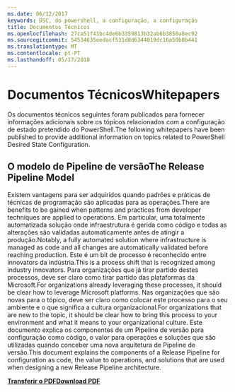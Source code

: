 ```yaml
---
ms.date: 06/12/2017
keywords: DSC, do powershell, a configuração, a configuração
title: Documentos Técnicos
ms.openlocfilehash: 27ca51f41bc4de6b3359813b32ab6b3850a8ec92
ms.sourcegitcommit: 54534635eedacf531d8d6344019dc16a50b8b441
ms.translationtype: MT
ms.contentlocale: pt-PT
ms.lasthandoff: 05/17/2018
---
```

# <a name="whitepapers"></a><span data-ttu-id="9370c-103">Documentos Técnicos</span><span class="sxs-lookup"><span data-stu-id="9370c-103">Whitepapers</span></span>

<span data-ttu-id="9370c-104">Os documentos técnicos seguintes foram publicados para fornecer informações adicionais sobre os tópicos relacionados com a configuração de estado pretendido do PowerShell.</span><span class="sxs-lookup"><span data-stu-id="9370c-104">The following whitepapers have been published to provide additional information on topics related to PowerShell Desired State Configuration.</span></span>

## <a name="the-release-pipeline-model"></a><span data-ttu-id="9370c-105">O modelo de Pipeline de versão</span><span class="sxs-lookup"><span data-stu-id="9370c-105">The Release Pipeline Model</span></span>
<span data-ttu-id="9370c-106">Existem vantagens para ser adquiridos quando padrões e práticas de técnicas de programação são aplicadas para as operações.</span><span class="sxs-lookup"><span data-stu-id="9370c-106">There are benefits to be gained when patterns and practices from developer techniques are applied to operations.</span></span> <span data-ttu-id="9370c-107">Em particular, uma totalmente automatizada solução onde infraestrutura é gerida como código e todas as alterações são validadas automaticamente antes de atingir a produção.</span><span class="sxs-lookup"><span data-stu-id="9370c-107">Notably, a fully automated solution where infrastructure is managed as code and all changes are automatically validated before reaching production.</span></span> <span data-ttu-id="9370c-108">Este é um bit de processo é reconhecido entre innovators da indústria.</span><span class="sxs-lookup"><span data-stu-id="9370c-108">This is a process shift that is recognized among industry innovators.</span></span> <span data-ttu-id="9370c-109">Para organizações que já tirar partido destes processos, deve ser claro como tirar partido das plataformas da Microsoft.</span><span class="sxs-lookup"><span data-stu-id="9370c-109">For organizations already leveraging these processes, it should be clear how to leverage Microsoft platforms.</span></span> <span data-ttu-id="9370c-110">Nas organizações que são novas para o tópico, deve ser claro como colocar este processo para o seu ambiente e o que significa a cultura organizacional.</span><span class="sxs-lookup"><span data-stu-id="9370c-110">For organizations that are new to the topic, it should be clear how to bring this process to your environment and what it means to your organizational culture.</span></span> <span data-ttu-id="9370c-111">Este documento explica os componentes de um Pipeline de versão para configuração como código, o valor para operações e soluções que são utilizadas quando conceber uma nova arquitetura de Pipeline de versão.</span><span class="sxs-lookup"><span data-stu-id="9370c-111">This document explains the components of a Release Pipeline for configuration as code, the value to operations, and solutions that are used when designing a new Release Pipeline architecture.</span></span>

<span data-ttu-id="9370c-112">**[Transferir o PDF](http://aka.ms/thereleasepipelinemodelpdf)**</span><span class="sxs-lookup"><span data-stu-id="9370c-112">**[Download PDF](http://aka.ms/thereleasepipelinemodelpdf)**</span></span>